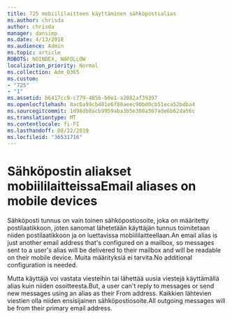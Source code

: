```yaml
---
title: 725 mobiililaitteen käyttäminen sähköpostialias
ms.author: chrisda
author: chrisda
manager: dansimp
ms.date: 4/13/2018
ms.audience: Admin
ms.topic: article
ROBOTS: NOINDEX, NOFOLLOW
localization_priority: Normal
ms.collection: Adm_O365
ms.custom:
- "725"
- "1"
ms.assetid: b6417cc9-c779-4856-b0e1-a2882af39397
ms.openlocfilehash: 8ac6a99cb481e6f80aeec90bd0cb51eca52bdba4
ms.sourcegitcommit: 1d98db8acb9959aba3b5e308a567ade6b62da56c
ms.translationtype: MT
ms.contentlocale: fi-FI
ms.lasthandoff: 08/22/2019
ms.locfileid: "36531716"
---
```

# <a name="email-aliases-on-mobile-devices"></a><span data-ttu-id="07ed9-102">Sähköpostin aliakset mobiililaitteissa</span><span class="sxs-lookup"><span data-stu-id="07ed9-102">Email aliases on mobile devices</span></span>

<span data-ttu-id="07ed9-103">Sähköposti tunnus on vain toinen sähköpostiosoite, joka on määritetty postilaatikkoon, joten sanomat lähetetään käyttäjän tunnus toimitetaan niiden postilaatikkoon ja on luettavissa mobiililaitteellaan.</span><span class="sxs-lookup"><span data-stu-id="07ed9-103">An email alias is just another email address that's configured on a mailbox, so messages sent to a user's alias will be delivered to their mailbox and will be readable on their mobile device.</span></span> <span data-ttu-id="07ed9-104">Muita määrityksiä ei tarvita.</span><span class="sxs-lookup"><span data-stu-id="07ed9-104">No additional configuration is needed.</span></span>

<span data-ttu-id="07ed9-105">Mutta käyttäjä voi vastata viesteihin tai lähettää uusia viestejä käyttämällä alias kuin niiden osoitteesta.</span><span class="sxs-lookup"><span data-stu-id="07ed9-105">But, a user can't reply to messages or send new messages using an alias as their From address.</span></span> <span data-ttu-id="07ed9-106">Kaikkien lähtevien viestien olla niiden ensisijainen sähköpostiosoite.</span><span class="sxs-lookup"><span data-stu-id="07ed9-106">All outgoing messages will be from their primary email address.</span></span>
